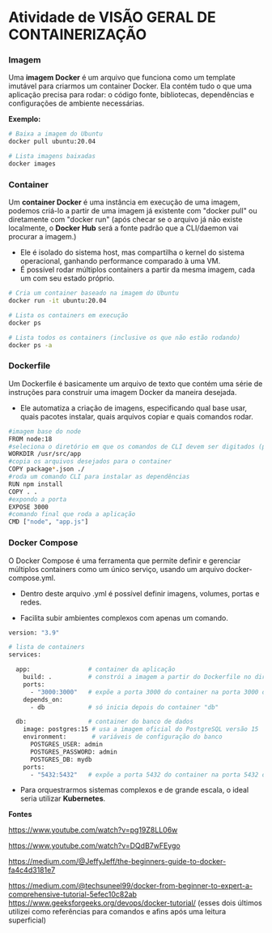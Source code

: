 # Atividade de VISÃO GERAL DE CONTAINERIZAÇÃO



### **Imagem**
Uma **imagem Docker** é um arquivo que funciona como um template imutável para criarmos um container Docker. Ela contém tudo o que uma aplicação precisa para rodar: o código fonte, bibliotecas, dependências e configurações de ambiente necessárias.

**Exemplo:**
```bash
# Baixa a imagem do Ubuntu
docker pull ubuntu:20.04

# Lista imagens baixadas
docker images
```



### **Container**

Um **container Docker** é uma instância em execução de uma imagem, podemos criá-lo a partir de uma imagem já existente com "docker pull" ou diretamente com "docker run" (após checar se o arquivo já não existe localmente, o **Docker Hub** será a fonte padrão que a CLI/daemon vai procurar a imagem.)

- Ele é isolado do sistema host, mas compartilha o kernel do sistema operacional, ganhando performance comparado à uma VM.
- É possível rodar múltiplos containers a partir da mesma imagem, cada um com seu estado próprio.

```bash
# Cria um container baseado na imagem do Ubuntu
docker run -it ubuntu:20.04

# Lista os containers em execução
docker ps

# Lista todos os containers (inclusive os que não estão rodando)
docker ps -a
```



### **Dockerfile**

Um Dockerfile é basicamente um arquivo de texto que contém uma série de instruções para construir uma imagem Docker da maneira desejada.

- Ele automatiza a criação de imagens, especificando qual base usar, quais pacotes instalar, quais arquivos copiar e quais comandos rodar.

```bash
#imagem base do node
FROM node:18 
#seleciona o diretório em que os comandos de CLI devem ser digitados (parecido com "cd")
WORKDIR /usr/src/app
#copia os arquivos desejados para o container
COPY package*.json ./
#roda um comando CLI para instalar as dependências
RUN npm install
COPY . .
#expondo a porta
EXPOSE 3000
#comando final que roda a aplicação
CMD ["node", "app.js"]
```



### **Docker Compose**

O Docker Compose é uma ferramenta que permite definir e gerenciar múltiplos containers como um único serviço, usando um arquivo docker-compose.yml.

- Dentro deste arquivo .yml é possível definir imagens, volumes, portas e redes.

- Facilita subir ambientes complexos com apenas um comando.

```bash
version: "3.9"       

# lista de containers
services:            

  app:                # container da aplicação
    build: .          # constrói a imagem a partir do Dockerfile no diretório atual
    ports:
      - "3000:3000"   # expõe a porta 3000 do container na porta 3000 do host
    depends_on:
      - db            # só inicia depois do container "db"

  db:                 # container do banco de dados
    image: postgres:15 # usa a imagem oficial do PostgreSQL versão 15
    environment:       # variáveis de configuração do banco
      POSTGRES_USER: admin
      POSTGRES_PASSWORD: admin
      POSTGRES_DB: mydb
    ports:
      - "5432:5432"   # expõe a porta 5432 do container na porta 5432 do host
```

- Para orquestrarmos sistemas complexos e de grande escala, o ideal seria utilizar **Kubernetes**.



**Fontes**

https://www.youtube.com/watch?v=pg19Z8LL06w

https://www.youtube.com/watch?v=DQdB7wFEygo

https://medium.com/@JeffyJeff/the-beginners-guide-to-docker-fa4c4d3181e7

https://medium.com/@techsuneel99/docker-from-beginner-to-expert-a-comprehensive-tutorial-5efec10c82ab
https://www.geeksforgeeks.org/devops/docker-tutorial/
(esses dois últimos utilizei como referências para comandos e afins após uma leitura superficial)





